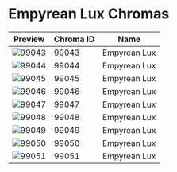 # Empyrean Lux Chromas



| Preview | Chroma ID | Name |
|---------|-----------|------|
| ![99043](https://raw.communitydragon.org/latest/plugins/rcp-be-lol-game-data/global/default/v1/champion-chroma-images/99/99043.png) | 99043 | Empyrean Lux |
| ![99044](https://raw.communitydragon.org/latest/plugins/rcp-be-lol-game-data/global/default/v1/champion-chroma-images/99/99044.png) | 99044 | Empyrean Lux |
| ![99045](https://raw.communitydragon.org/latest/plugins/rcp-be-lol-game-data/global/default/v1/champion-chroma-images/99/99045.png) | 99045 | Empyrean Lux |
| ![99046](https://raw.communitydragon.org/latest/plugins/rcp-be-lol-game-data/global/default/v1/champion-chroma-images/99/99046.png) | 99046 | Empyrean Lux |
| ![99047](https://raw.communitydragon.org/latest/plugins/rcp-be-lol-game-data/global/default/v1/champion-chroma-images/99/99047.png) | 99047 | Empyrean Lux |
| ![99048](https://raw.communitydragon.org/latest/plugins/rcp-be-lol-game-data/global/default/v1/champion-chroma-images/99/99048.png) | 99048 | Empyrean Lux |
| ![99049](https://raw.communitydragon.org/latest/plugins/rcp-be-lol-game-data/global/default/v1/champion-chroma-images/99/99049.png) | 99049 | Empyrean Lux |
| ![99050](https://raw.communitydragon.org/latest/plugins/rcp-be-lol-game-data/global/default/v1/champion-chroma-images/99/99050.png) | 99050 | Empyrean Lux |
| ![99051](https://raw.communitydragon.org/latest/plugins/rcp-be-lol-game-data/global/default/v1/champion-chroma-images/99/99051.png) | 99051 | Empyrean Lux |
